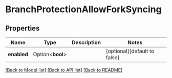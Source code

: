 # BranchProtectionAllowForkSyncing

## Properties

Name | Type | Description | Notes
------------ | ------------- | ------------- | -------------
**enabled** | Option<**bool**> |  | [optional][default to false]

[[Back to Model list]](../README.md#documentation-for-models) [[Back to API list]](../README.md#documentation-for-api-endpoints) [[Back to README]](../README.md)


